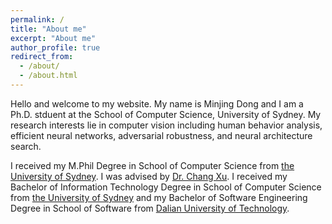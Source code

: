 ```yaml
---
permalink: /
title: "About me"
excerpt: "About me"
author_profile: true
redirect_from: 
  - /about/
  - /about.html
---
```


Hello and welcome to my website. My name is Minjing Dong and I am a Ph.D. stduent at the School of Computer Science, University of Sydney. My research interests lie in computer vision including human behavior analysis, efficient neural networks, adversarial robustness, and neural architecture search.

I received my M.Phil Degree in School of Computer Science from [the University of Sydney](https://www.sydney.edu.au/). I was advised by [Dr. Chang Xu](http://www.changxu.xyz/). I received my Bachelor of Information Technology Degree in School of Computer Science from [the University of Sydney](https://www.sydney.edu.au/) and my Bachelor of Software Engineering Degree in School of Software from [Dalian University of Technology](https://en.dlut.edu.cn/).


